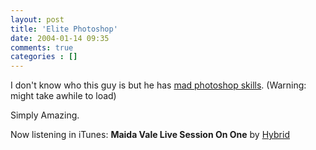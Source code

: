```yaml
---
layout: post
title: 'Elite Photoshop'
date: 2004-01-14 09:35
comments: true
categories : []
---  
```


I don't know who this guy is but he has <a href="http://bbs.popv.net/dispbbs.asp?BoardID=26&#38;id=257280">mad photoshop skills</a>. (Warning: might take awhile to load)

Simply Amazing.

Now listening in iTunes:  <strong>Maida Vale Live Session On One</strong> by <a href="http://www.google.com/search?q=%22Hybrid%22">Hybrid</a><br><br>

